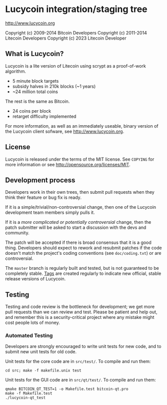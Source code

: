 Lucycoin integration/staging tree
================================

http://www.lucycoin.org

Copyright (c) 2009-2014 Bitcoin Developers
Copyright (c) 2011-2014 Litecoin Developers
Copyright (c) 2023 Litecoin Developer

What is Lucycoin?
----------------

Lucycoin is a lite version of Litecoin using scrypt as a proof-of-work algorithm.
 - 5 minute block targets
 - subsidy halves in 210k blocks (~1 years)
 - ~24 million total coins

The rest is the same as Bitcoin.
 - 24 coins per block
 - retarget difficulty implemented

For more information, as well as an immediately useable, binary version of
the Lucycoin client sofware, see http://www.lucycoin.org.

License
-------

Lucycoin is released under the terms of the MIT license. See `COPYING` for more
information or see http://opensource.org/licenses/MIT.

Development process
-------------------

Developers work in their own trees, then submit pull requests when they think
their feature or bug fix is ready.

If it is a simple/trivial/non-controversial change, then one of the Lucycoin
development team members simply pulls it.

If it is a *more complicated or potentially controversial* change, then the patch
submitter will be asked to start a discussion with the devs and community.

The patch will be accepted if there is broad consensus that it is a good thing.
Developers should expect to rework and resubmit patches if the code doesn't
match the project's coding conventions (see `doc/coding.txt`) or are
controversial.

The `master` branch is regularly built and tested, but is not guaranteed to be
completely stable. [Tags](https://github.com/lucycoin-project/lucycoin/tags) are created
regularly to indicate new official, stable release versions of Lucycoin.

Testing
-------

Testing and code review is the bottleneck for development; we get more pull
requests than we can review and test. Please be patient and help out, and
remember this is a security-critical project where any mistake might cost people
lots of money.

### Automated Testing

Developers are strongly encouraged to write unit tests for new code, and to
submit new unit tests for old code.

Unit tests for the core code are in `src/test/`. To compile and run them:

    cd src; make -f makefile.unix test

Unit tests for the GUI code are in `src/qt/test/`. To compile and run them:

    qmake BITCOIN_QT_TEST=1 -o Makefile.test bitcoin-qt.pro
    make -f Makefile.test
    ./lucycoin-qt_test


